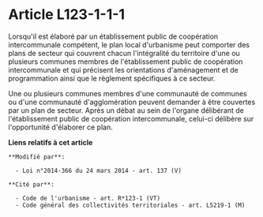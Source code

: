 # Article L123-1-1-1

Lorsqu'il est élaboré par un établissement public de coopération intercommunale compétent, le plan local d'urbanisme peut
comporter des plans de secteur qui couvrent chacun l'intégralité du territoire d'une ou plusieurs communes membres de
l'établissement public de coopération intercommunale et qui précisent les orientations d'aménagement et de programmation
ainsi que le règlement spécifiques à ce secteur.

Une ou plusieurs communes membres d'une communauté de communes ou d'une communauté d'agglomération peuvent demander à être
couvertes par un plan de secteur. Après un débat au sein de l'organe délibérant de l'établissement public de coopération
intercommunale, celui-ci délibère sur l'opportunité d'élaborer ce plan.

**Liens relatifs à cet article**

	**Modifié par**:

	  - Loi n°2014-366 du 24 mars 2014 - art. 137 (V)

	**Cité par**:

	  - Code de l'urbanisme - art. R*123-1 (VT)
	  - Code général des collectivités territoriales - art. L5219-1 (M)
